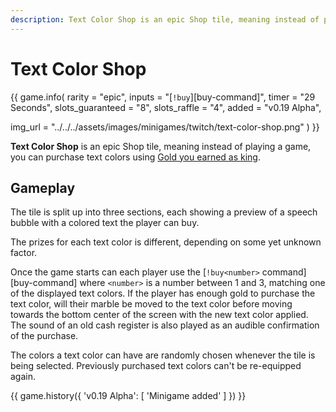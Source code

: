 ```yaml
---
description: Text Color Shop is an epic Shop tile, meaning instead of playing a game, you can purchase colored Speech bubble texts using Gold you earned as king.
---
```


# Text Color Shop

{{ game.info(
  rarity = "epic",
  inputs = "[`!buy`][buy-command]",
  timer  = "29 Seconds",
  slots_guaranteed = "8",
  slots_raffle     = "4",
  added            = "v0.19 Alpha",
  
  img_url = "../../../assets/images/minigames/twitch/text-color-shop.png"
) }}

**Text Color Shop** is an epic Shop tile, meaning instead of playing a game, you can purchase text colors using [Gold you earned as king](../../mechanics/earning-gold.md).

## Gameplay

The tile is split up into three sections, each showing a preview of a speech bubble with a colored text the player can buy.

The prizes for each text color is different, depending on some yet unknown factor.

Once the game starts can each player use the [`!buy<number>` command][buy-command] where `<number>` is a number between 1 and 3, matching one of the displayed text colors. If the player has enough gold to purchase the text color, will their marble be moved to the text color before moving towards the bottom center of the screen with the new text color applied. The sound of an old cash register is also played as an audible confirmation of the purchase.

The colors a text color can have are randomly chosen whenever the tile is being selected. Previously purchased text colors can't be re-equipped again.

{{ game.history({
  'v0.19 Alpha': [
    'Minigame added'
  ]
}) }}
